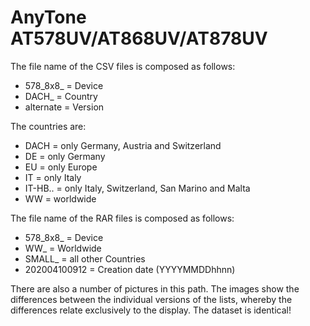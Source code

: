 # AnyTone AT578UV/AT868UV/AT878UV #

The file name of the CSV files is composed as follows:

- 578_8x8_		=	Device
- DACH_			=	Country
- alternate		=	Version

The countries are:

- DACH			=	only Germany, Austria and Switzerland
- DE			=	only Germany
- EU			=	only Europe
- IT			=	only Italy
- IT-HB..		=	only Italy, Switzerland, San Marino and Malta
- WW			=	worldwide

The file name of the RAR files is composed as follows:

- 578_8x8_		=	Device
- WW_			=	Worldwide
- SMALL_		=	all other Countries
- 202004100912	=	Creation date (YYYYMMDDhhnn)

There are also a number of pictures in this path.
The images show the differences between the individual versions of the lists, whereby the differences relate exclusively to the display. 
The dataset is identical!
